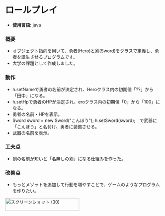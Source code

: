 # ロールプレイ
- **使用言語:** java
  
### 概要
- オブジェクト指向を用いて、勇者(Hero)と剣(Sword)をクラスで定義し、勇者を誕生させるプログラムです。
- 大学の課題として作成しました。

### 動作
- h.setNameで勇者の名前が決定され、Heroクラス内の初期値「??」から「田中」になる。
- h.setHpで勇者のHPが決定され、eroクラス内の初期値「0」から「100」になる。
- 勇者の名前・HPを表示。
-  Sword sword = new Sword("こんぼう"); h.setSword(sword);　で武器に「こんぼう」と名付け、勇者に装備させる。
- 武器の名前を表示。


### 工夫点
- 剣の名前が短いと「名無しの剣」になる仕組みを作った。

### 改善点
- もっとメゾットを追加して行動を増やすことで、ゲームのようなプログラムを作りたい。

<img width="238" height="41" alt="スクリーンショット (30)" src="https://github.com/user-attachments/assets/21aed161-f107-46dc-8e2a-9e7b60f69d16" />




